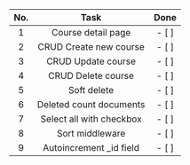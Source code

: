 | No. | Task | Done |
|:---:|:----:|:----:|
| 1 | Course detail page | - [ ] |
| 2 | CRUD Create new course | - [ ] |
| 3 | CRUD Update course | - [ ] |
| 4 | CRUD Delete course | - [ ] |
| 5 | Soft delete | - [ ] |
| 6 | Deleted count documents | - [ ] |
| 7 | Select all with checkbox | - [ ] |
| 8 | Sort middleware | - [ ] |
| 9 | Autoincrement _id field | - [ ] |